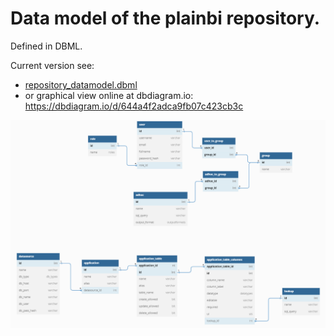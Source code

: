# Data model of the plainbi repository.

Defined in DBML.

Current version see:

- [repository_datamodel.dbml](https://github.com/markuskolp/plainbi/blob/main/misc/repository_datamodel.dbml)
- or graphical view online at dbdiagram.io: https://dbdiagram.io/d/644a4f2adca9fb07c423cb3c


![](https://github.com/markuskolp/plainbi/blob/main/misc/plainbi_repository_datamodel.PNG)
